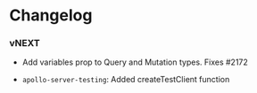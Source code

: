 # Changelog

### vNEXT

* Add variables prop to Query and Mutation types. Fixes #2172

* `apollo-server-testing`: Added createTestClient function
